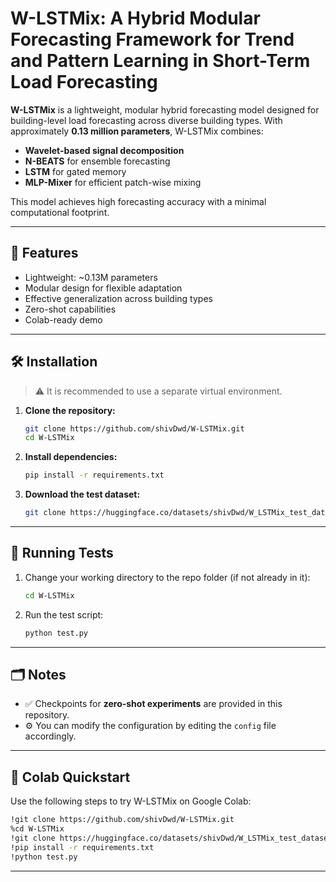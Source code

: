 

# W-LSTMix: A Hybrid Modular Forecasting Framework for Trend and Pattern Learning in Short-Term Load Forecasting

**W-LSTMix** is a lightweight, modular hybrid forecasting model designed for building-level load forecasting across diverse building types. With approximately **0.13 million parameters**, W-LSTMix combines:

- **Wavelet-based signal decomposition**
- **N-BEATS** for ensemble forecasting
- **LSTM** for gated memory
- **MLP-Mixer** for efficient patch-wise mixing

This model achieves high forecasting accuracy with a minimal computational footprint.

---

## 🚀 Features

- Lightweight: ~0.13M parameters
- Modular design for flexible adaptation
- Effective generalization across building types
- Zero-shot capabilities
- Colab-ready demo

---

## 🛠 Installation

> ⚠️ It is recommended to use a separate virtual environment.

1. **Clone the repository:**
   ```bash
   git clone https://github.com/shivDwd/W-LSTMix.git
   cd W-LSTMix
   ```

2. **Install dependencies:**
   ```bash
   pip install -r requirements.txt
   ```

3. **Download the test dataset:**
   ```bash
   git clone https://huggingface.co/datasets/shivDwd/W_LSTMix_test_dataset
   ```

---

## 🧪 Running Tests

1. Change your working directory to the repo folder (if not already in it):
   ```bash
   cd W-LSTMix
   ```

2. Run the test script:
   ```bash
   python test.py
   ```

---

## 🗂 Notes

- ✅ Checkpoints for **zero-shot experiments** are provided in this repository.
- ⚙️ You can modify the configuration by editing the `config` file accordingly.

---

## 📓 Colab Quickstart

Use the following steps to try W-LSTMix on Google Colab:

```bash
!git clone https://github.com/shivDwd/W-LSTMix.git
%cd W-LSTMix
!git clone https://huggingface.co/datasets/shivDwd/W_LSTMix_test_dataset
!pip install -r requirements.txt
!python test.py
```

---




